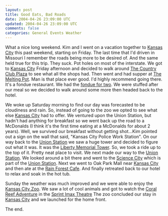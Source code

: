 ```yaml
---           
layout: post
title: Good Eats, Bad Roads
date: 2004-04-26 23:09:00 UTC
updated: 2004-04-26 23:09:00 UTC
comments: false
categories: General Events Weather
---
```

What a nice long weekend. Kim and I went on a vacation together to [Kansas City](http://www.visitkc.com/) this past weekend, starting on Friday. The last time that I'd driven in Missouri I remember the roads being more to be desired of. And the same held true for this trip. They suck. Pot holes on most of the interstate. We got to [Kansas City](http://www.visitkc.com/) Friday afternoon and decided to walk around [The Country Club Plaza](http://www.countryclubplaza.com) to see what all the shops had. Then went and had supper at [The Melting Pot](http://www.meltingpot.com). Man is that place ever good. I'd highly recommend going there. It's a fondue restaurant. We had the [fondue for two](http://www.meltingpot.com/Files/Menus/menuKansasCity.pdf). We were stuffed after our meal so we decided to walk around some more then headed back to the hotel.

We woke up Saturday morning to find our day was forecasted to be cloudiness and rain. So, instead of going to the zoo we opted to see what else [Kansas City](http://www.visitkc.com/) had to offer. We ventured upon the Union Station, but hadn't had anything for breakfast so we went back up the road to a McDonalds (I think it's the first time eating at a McDonalds for about 2 years). Well, we survived our breakfast without getting shot...Kim pointed out a sign on the wall that said, "Kansas City Police Work Station". On our way back to the [Union Station](http://www.unionstation.org) we saw a huge tower and decided to figure out what it was. It was the [Liberty Memorial Tower](http://www.libertymemorialmuseum.org). So, we took a ride up to the top of it. Pretty neat place to visit. We next made our way to the [Union Station](http://www.unionstation.org). We looked around a bit there and went to the [Science City](http://www.sciencecity.com/) which is part of the [Union Station](http://www.unionstation.org). Next we went to Oak Park Mall near [Kansas City](http://www.visitkc.com/) and then ate at the [Rain Forest Cafe](http://www.rainforestcafe.com). And finally retreated back to our hotel to relax and soak in the hot tub.

Sunday the weather was much improved and we were able to enjoy the [Kansas City Zoo](http://www.kansascityzoo.org/). We saw a lot of cool animals and got to watch the [Coral Reef Adventure](http://www.kansascityzoo.org/Visit/Index.asp?IdS=0049BC-46895C0&Reference=Films&~=) in the [Sprint Imax Theatre](http://www.kansascityzoo.org/Visit/Index.asp?IdS=0049BC-46895C0&x=100|015&~=) The zoo concluded our stay in [Kansas City](http://www.visitkc.com/) and we launched for the home front. 

The end.
